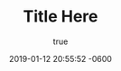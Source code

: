 ---
layout: post
status: publish
published: true
title: 'Title Here'
author:
  display_name: Jeremy Hajek
  login: jhajek
  email: hajek@.iit.edu
author_login: jhajek
author_email: hajek@.iit.edu
date: '2019-01-12 20:55:52 -0600'
date_gmt: '2019-01-12 22:55:52 -0600'
categories:
- software
tags: 
- hadoop
- compresssion
- extensions
comments: []
---